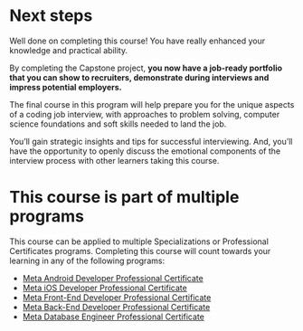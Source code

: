 # Next steps

Well done on completing this course! You have really enhanced your knowledge and practical ability.

By completing the Capstone project, **you now have a job-ready portfolio that you can show to recruiters, demonstrate during interviews and impress potential employers.**

The final course in this program will help prepare you for the unique aspects of a coding job interview, with approaches to problem solving, computer science foundations and soft skills needed to land the job.

You’ll gain strategic insights and tips for successful interviewing. And, you’ll have the opportunity to openly discuss the emotional components of the interview process with other learners taking this course.

# ****This course is part of multiple programs****

This course can be applied to multiple Specializations or Professional Certificates programs. Completing this course will count towards your learning in any of the following programs:

- [Meta Android Developer Professional Certificate](https://www.coursera.org/professional-certificates/meta-android-developer)
- [Meta iOS Developer Professional Certificate](https://www.coursera.org/professional-certificates/meta-ios-developer)
- [Meta Front-End Developer Professional Certificate](https://www.coursera.org/professional-certificates/meta-front-end-developer)
- [Meta Back-End Developer Professional Certificate](https://www.coursera.org/professional-certificates/meta-back-end-developer)
- [Meta Database Engineer Professional Certificate](https://www.coursera.org/professional-certificates/meta-database-engineer)